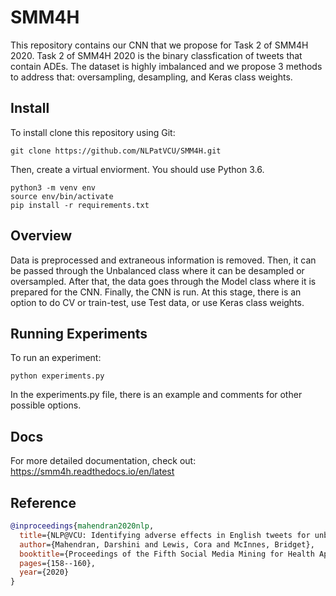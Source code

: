# SMM4H
This repository contains our CNN that we propose for Task 2 of SMM4H 2020. Task 2 of SMM4H 2020 is the binary classfication of tweets that contain ADEs. The dataset is highly imbalanced and we propose 3 methods to address that: oversampling, desampling, and Keras class weights. 

## Install
To install clone this repository using Git:
``` 
git clone https://github.com/NLPatVCU/SMM4H.git 
```
Then, create a virtual enviorment. You should use Python 3.6. 
``` 
python3 -m venv env
source env/bin/activate 
pip install -r requirements.txt
```

## Overview 
Data is preprocessed and extraneous information is removed. Then, it can be passed through the Unbalanced class where it can be desampled or oversampled. After that, the data goes through the Model class where it is prepared for the CNN. Finally, the CNN is run. At this stage, there is an option to do CV or train-test, use Test data, or use Keras class weights. 

## Running Experiments 
To run an experiment: 
```
python experiments.py
```
In the experiments.py file, there is an example and comments for other possible options. 

## Docs
For more detailed documentation, check out: https://smm4h.readthedocs.io/en/latest 
  
## Reference
```bibtex
@inproceedings{mahendran2020nlp,
  title={NLP@VCU: Identifying adverse effects in English tweets for unbalanced data},
  author={Mahendran, Darshini and Lewis, Cora and McInnes, Bridget},
  booktitle={Proceedings of the Fifth Social Media Mining for Health Applications Workshop \& Shared Task},
  pages={158--160},
  year={2020}
}
```

